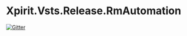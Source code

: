 # Xpirit.Vsts.Release.RmAutomation

[![Gitter](https://badges.gitter.im/XpiritBV/Xpirit.Vsts.Release.RmAutomation.svg)](https://gitter.im/XpiritBV/Xpirit.Vsts.Release.RmAutomation?utm_source=badge&utm_medium=badge&utm_campaign=pr-badge&utm_content=badge)